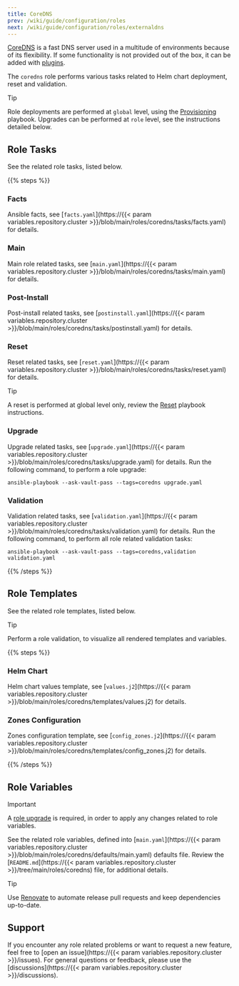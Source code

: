 ```yaml
---
title: CoreDNS
prev: /wiki/guide/configuration/roles
next: /wiki/guide/configuration/roles/externaldns
---
```


[CoreDNS](https://coredns.io/manual/toc) is a fast DNS server used in a multitude of environments because of its flexibility. If some functionality is not provided out of the box, it can be added with [plugins](https://coredns.io/explugins).

The `coredns` role performs various tasks related to Helm chart deployment, reset and validation.

> [!TIP]
> Role deployments are performed at `global` level, using the [Provisioning](/k3s-cluster/wiki/guide/playbooks/provisioning) playbook. Upgrades can be performed at `role` level, see the instructions detailed below.

<!--more-->

## Role Tasks

See the related role tasks, listed below.

{{% steps %}}

### Facts

Ansible facts, see [`facts.yaml`](https://{{< param variables.repository.cluster >}}/blob/main/roles/coredns/tasks/facts.yaml) for details.

### Main

Main role related tasks, see [`main.yaml`](https://{{< param variables.repository.cluster >}}/blob/main/roles/coredns/tasks/main.yaml) for details.

### Post-Install

Post-install related tasks, see [`postinstall.yaml`](https://{{< param variables.repository.cluster >}}/blob/main/roles/coredns/tasks/postinstall.yaml) for details.

### Reset

Reset related tasks, see [`reset.yaml`](https://{{< param variables.repository.cluster >}}/blob/main/roles/coredns/tasks/reset.yaml) for details.

> [!TIP]
> A reset is performed at global level only, review the [Reset](/k3s-cluster/wiki/guide/playbooks/reset) playbook instructions.

### Upgrade

Upgrade related tasks, see [`upgrade.yaml`](https://{{< param variables.repository.cluster >}}/blob/main/roles/coredns/tasks/upgrade.yaml) for details. Run the following command, to perform a role upgrade:

```shell
ansible-playbook --ask-vault-pass --tags=coredns upgrade.yaml
```

### Validation

Validation related tasks, see [`validation.yaml`](https://{{< param variables.repository.cluster >}}/blob/main/roles/coredns/tasks/validation.yaml) for details. Run the following command, to perform all role related validation tasks:

```shell
ansible-playbook --ask-vault-pass --tags=coredns,validation validation.yaml
```

{{% /steps %}}

## Role Templates

See the related role templates, listed below.

> [!TIP]
> Perform a role validation, to visualize all rendered templates and variables.

{{% steps %}}

### Helm Chart

Helm chart values template, see [`values.j2`](https://{{< param variables.repository.cluster >}}/blob/main/roles/coredns/templates/values.j2) for details.

### Zones Configuration

Zones configuration template, see [`config_zones.j2`](https://{{< param variables.repository.cluster >}}/blob/main/roles/coredns/templates/config_zones.j2) for details.

{{% /steps %}}

## Role Variables

> [!IMPORTANT]
> A [role upgrade](/k3s-cluster/wiki/guide/configuration/roles/coredns/#upgrade) is required, in order to apply any changes related to role variables.

See the related role variables, defined into [`main.yaml`](https://{{< param variables.repository.cluster >}}/blob/main/roles/coredns/defaults/main.yaml) defaults file. Review the [`README.md`](https://{{< param variables.repository.cluster >}}/tree/main/roles/coredns) file, for additional details.

> [!TIP]
> Use [Renovate](/k3s-cluster/tutorials/handbook/tools/#renovate) to automate release pull requests and keep dependencies up-to-date.

## Support

If you encounter any role related problems or want to request a new feature, feel free to [open an issue](https://{{< param variables.repository.cluster >}}/issues). For general questions or feedback, please use the [discussions](https://{{< param variables.repository.cluster >}}/discussions).
